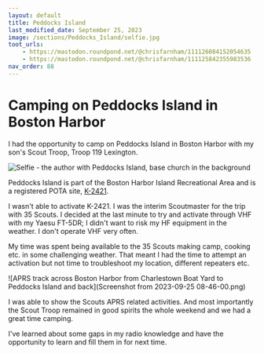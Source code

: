 ```yaml
---
layout: default
title: Peddocks Island
last_modified_date: September 25, 2023
image: /sections/Peddocks_Island/selfie.jpg
toot_urls:
    - https://mastodon.roundpond.net/@chrisfarnham/111126084152054635
    - https://mastodon.roundpond.net/@chrisfarnham/111125842355983536
nav_order: 88
---
```


# Camping on Peddocks Island in Boston Harbor

I had the opportunity to camp on Peddocks Island in Boston Harbor
with my son's Scout Troop, Troop 119 Lexington.

![Selfie - the author with Peddocks Island, base church in the background](selfie.jpg)

Peddocks Island is part of the Boston Harbor Island Recreational Area and is a registered POTA site,
[K-2421](https://pota.app/#/park/K-2421).


I wasn't able to activate K-2421. I was the interim Scoutmaster for the trip with 35 Scouts. I decided
at the last minute to try and activate through VHF with my Yaesu FT-5DR; I didn't want to risk my HF equipment in the weather. I don't operate VHF very often.

My time was spent being available to the 35 Scouts making camp, cooking etc. in some challenging weather. That meant I had the time to attempt an activation but not time to troubleshoot my location, different repeaters etc.

![APRS track across Boston Harbor from Charlestown Boat Yard to Peddocks Island and back](Screenshot from 2023-09-25 08-46-00.png)

I was able to show the Scouts APRS related activities. And most importantly the Scout Troop remained in good spirits the whole weekend and we had a great time camping.

I've learned about some gaps in my radio knowledge and have the opportunity to learn and fill them in for next time.